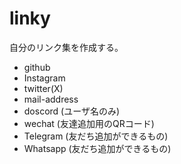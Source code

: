 # linky

自分のリンク集を作成する。

* github
* Instagram
* twitter(X)
* mail-address
* doscord (ユーザ名のみ)
* wechat (友達追加用のQRコード)
* Telegram (友だち追加ができるもの)
* Whatsapp (友だち追加ができるもの)
